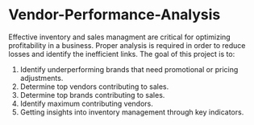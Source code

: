 # Vendor-Performance-Analysis
Effective inventory and sales managment are critical for optimizing profitability in a business. Proper analysis is required in order to reduce losses and identify the inefficient links. The goal of this project is to:
1. Identify underperforming brands that need promotional or pricing adjustments.
2. Determine top vendors contributing to sales.
3. Determine top brands contributing to sales.
4. Identify maximum contributing vendors.
5. Getting insights into inventory management through key indicators.
